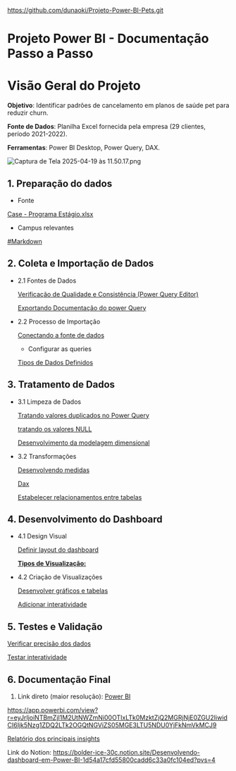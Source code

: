 https://github.com/dunaoki/Projeto-Power-BI-Pets.git

# Projeto Power BI - Documentação Passo a Passo

# Visão Geral do Projeto

**Objetivo**: Identificar padrões de cancelamento em planos de saúde pet para reduzir churn.

**Fonte de Dados**: Planilha Excel fornecida pela empresa (29 clientes, período 2021-2022).

**Ferramentas**: Power BI Desktop, Power Query, DAX.

![Captura de Tela 2025-04-19 às 11.50.17.png](attachment:5dfbae7d-abd5-4c46-9143-09c6bc0c6be9:d9f3baab-8ffd-42dc-8d05-36787f544b9a.png)

## 1. Preparação do dados

- Fonte

[Case - Programa Estágio.xlsx](attachment:0320a5a6-bfe7-43de-90ab-9871b48cfb56:Case_-_Programa_Estagio.xlsx)

- Campus relevantes

[#Markdown](https://www.notion.so/Markdown-1d64a17cfd55805c91cffac14efc6f2b?pvs=21)

## 2. Coleta e Importação de Dados

- 2.1 Fontes de Dados
    
    [Verificação de Qualidade e Consistência (Power Query Editor)](https://www.notion.so/1d94a17cfd5580b48c0de25a5385e006?pvs=21)
    
    [Exportando Documentação do power Query](https://www.notion.so/Exportando-Documenta-o-do-power-Query-1d94a17cfd55808cb4a8eff35f879daf?pvs=21)
    
- 2.2 Processo de Importação
    
    [Conectando a fonte de dados](https://www.notion.so/Conectando-a-fonte-de-dados-1d94a17cfd558069b1c9ed1050092606?pvs=21)
    
    - Configurar as queries
    
    [Tipos de Dados Definidos](https://www.notion.so/Tipos-de-Dados-Definidos-1d94a17cfd5580319d16e88ad350cd36?pvs=21)
    

## 3. Tratamento de Dados

- 3.1 Limpeza de Dados
    
    [Tratando valores duplicados no Power Query](https://www.notion.so/Tratando-valores-duplicados-no-Power-Query-1d94a17cfd5580e4ac22edbd132f35ba?pvs=21)
    
    [tratando os valores NULL](https://www.notion.so/tratando-os-valores-NULL-1d94a17cfd55801aa80bdfdfc8ea3282?pvs=21)
    
    [Desenvolvimento da modelagem dimensional](https://www.notion.so/Desenvolvimento-da-modelagem-dimensional-1d94a17cfd55802a9ab7f4414f37f315?pvs=21)
    
- 3.2 Transformações
    
    [Desenvolvendo medidas ](https://www.notion.so/Desenvolvendo-medidas-1d94a17cfd5580d79fd4f7819a607037?pvs=21)
    
    [Dax ](https://www.notion.so/Dax-1d94a17cfd5580098ce0eba30ee02e45?pvs=21)
    
    [Estabelecer relacionamentos entre tabelas](https://www.notion.so/Estabelecer-relacionamentos-entre-tabelas-1d94a17cfd55801f8d11ca39c0d03689?pvs=21)
    

## 4. Desenvolvimento do Dashboard

- 4.1 Design Visual
    
    [Definir layout do dashboard](https://www.notion.so/Definir-layout-do-dashboard-1dc4a17cfd5580c49150d505e4c02d27?pvs=21)
    
    [**Tipos de Visualização:**](https://www.notion.so/Tipos-de-Visualiza-o-1dd4a17cfd5580ce982aeedd95135e2f?pvs=21)
    
- 4.2 Criação de Visualizações
    
    [Desenvolver gráficos e tabelas](https://www.notion.so/Desenvolver-gr-ficos-e-tabelas-1dd4a17cfd55804e884af6b3eadafa26?pvs=21)
    
    [ Adicionar interatividade](https://www.notion.so/Adicionar-interatividade-1dd4a17cfd5580519997f2ac6303e7cb?pvs=21)
    

## 5. Testes e Validação

[Verificar precisão dos dados](https://www.notion.so/Verificar-precis-o-dos-dados-1dd4a17cfd5580648a86e06e300d857b?pvs=21)

[Testar interatividade](https://www.notion.so/Testar-interatividade-1dd4a17cfd5580e9844befdcf5676642?pvs=21)

## 6. Documentação Final

1. Link direto (maior resolução): [Power BI](https://app.powerbi.com/view?r=eyJrIjoiNTBmZjI1M2UtNWZmNi00OTIxLTk0MzktZjQ2MGRjNjE0ZGU2IiwidCI6Ijk5Nzg1ZDQ2LTk2OGQtNGViZS05MGE3LTU5NDU0YjFkNmVkMCJ9)

https://app.powerbi.com/view?r=eyJrIjoiNTBmZjI1M2UtNWZmNi00OTIxLTk0MzktZjQ2MGRjNjE0ZGU2IiwidCI6Ijk5Nzg1ZDQ2LTk2OGQtNGViZS05MGE3LTU5NDU0YjFkNmVkMCJ9

[Relatório dos principais insights](https://www.notion.so/Relat-rio-dos-principais-insights-1dd4a17cfd5580b69815ca611b1d3b91?pvs=21)

Link do Notion:
https://bolder-ice-30c.notion.site/Desenvolvendo-dashboard-em-Power-BI-1d54a17cfd55800cadd6c33a0fc104ed?pvs=4

